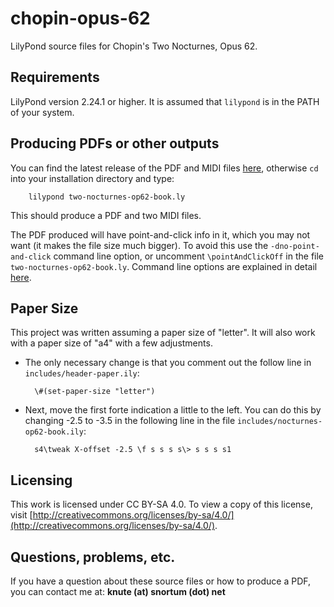 # chopin-opus-62
LilyPond source files for Chopin's Two Nocturnes, Opus 62.

## Requirements
LilyPond version 2.24.1 or higher.  It is assumed that `lilypond` is in the PATH of your system.

## Producing PDFs or other outputs
You can find the latest release of the PDF and MIDI files [here](https://github.com/ksnortum/chopin-opus-62/releases/latest), otherwise `cd` into your installation directory and type:

        lilypond two-nocturnes-op62-book.ly

This should produce a PDF and two MIDI files.

The PDF produced will have point-and-click info in it, which you may not want (it makes the file size much bigger).  To avoid this use the `-dno-point-and-click` command line option, or uncomment `\pointAndClickOff` in the file `two-nocturnes-op62-book.ly`.  Command line options are explained in detail [here](https://lilypond.org/doc/v2.24/Documentation/usage/command_002dline-usage).

## Paper Size
This project was written assuming a paper size of "letter".  It will also work with a paper size of "a4" with a few adjustments.

* The only necessary change is that you comment out the follow line in `includes/header-paper.ily`:

        \#(set-paper-size "letter")

* Next, move the first forte indication a little to the left.  You can do this by changing -2.5 to -3.5 in the following line in the file `includes/nocturnes-op62-book.ily`:

        s4\tweak X-offset -2.5 \f s s s s\> s s s s1


## Licensing
This work is licensed under CC BY-SA 4.0. To view a copy of this license, visit [http://creativecommons.org/licenses/by-sa/4.0/](http://creativecommons.org/licenses/by-sa/4.0/).

## Questions, problems, etc.
If you have a question about these source files or how to produce a PDF, you can contact me at: **knute (at) snortum (dot) net**
